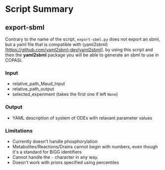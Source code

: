 # Script Summary

## export-sbml
Contrary to the name of the script, `export-sbml.py` does not export an sbml, but a yaml
file that is compatible with (yaml2sbml)[https://github.com/yaml2sbml-dev/yaml2sbml]. by using
this script and then the **yaml2sbml** package you will be able to generate an sbml to use in
COPASI.

### Input
* relative_path_Maud_Input
* relative_path_output
* selected_experiment (takes the first one if left `None`)

### Output
* YAML description of system of ODEs with relavant parameter values

### Limitations
* Currently doesn't handle phosphorylation
* Metabolites/Reactions/Drains cannot begin with numbers, even though it's a standard for BiGG identifiers
* Cannot handle the `-` character in any way.
* Doesn't work with priors specified using percentiles